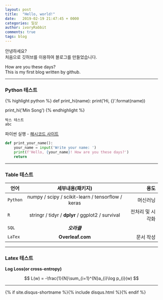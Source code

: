 ```yaml
---
layout: post
title:  "Hello, world!"
date:   2019-02-19 21:47:45 + 0000
categories: 일상
author: ivoryRabbit
comments: true
tags: blog
---
```


안녕하세요?  
처음으로 깃허브를 이용하여 블로그를 만들었습니다.
 
How are you these days?  
This is my first blog written by github.

* * *
### Python 테스트

{% highlight python %}
def print_hi(name):
  print('Hi, {}'.format(name))

print_hi('Min Song')
{% endhighlight %}

~~~
박스 테스트
abc
~~~

파이썬 실행 - [해시코드 사이트][python]

[python]: https://hashcode.co.kr/code_runners/

```python
def print_your_name():
    your_name = input('Write your name: ')
    print(f'Hello, {your_name}! How are you these days?')
    return
```


* * *
### Table 테스트
| 언어 | 세부내용(패키지) | 용도 |
|---|:---:|---:|
| `Python` | numpy / scipy / scikit-learn / tensorflow / keras | 머신러닝 |
| `R` | stringr / tidyr / **dplyr** / ggplot2 / survival | 전처리 및 시각화 |
| `SQL` | **_오라클_** |  |
| `LaTex` | **Overleaf.com** | 문서 작성 |


* * *
### Latex 테스트

__Log Loss(or cross-entropy)__

$$
L(w) = -\frac{1}{N}\sum_{i=1}^{N}a_{i}\log p_{i}(w)
$$

* * *

{% if site.disqus-shortname %}{% include disqus.html %}{% endif %}

